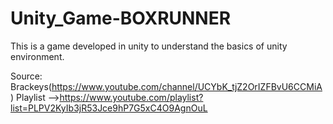 # Unity_Game-BOXRUNNER
This is a game developed in unity to understand the basics of unity environment. 

Source:
Brackeys(https://www.youtube.com/channel/UCYbK_tjZ2OrIZFBvU6CCMiA)
Playlist -->https://www.youtube.com/playlist?list=PLPV2KyIb3jR53Jce9hP7G5xC4O9AgnOuL
